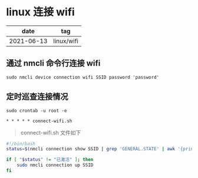 # linux 连接 wifi

|    date    |    tag     |
|    ---     |    ---     |
| 2021-06-13 | linux/wifi |

## 通过 nmcli 命令行连接 wifi

`sudo nmcli device connection wifi SSID password 'password'`

## 定时巡查连接情况

`sudo crontab -u root -e`

`* * * * * connect-wifi.sh`

> connect-wifi.sh 文件如下

```sh
#!/bin/bash
status=$(nmcli connection show SSID | grep 'GENERAL.STATE' | awk '{print $2}')                                                                            │~

if [ "$status" != "已激活" ]; then
    sudo nmcli connection up SSID
fi
```
